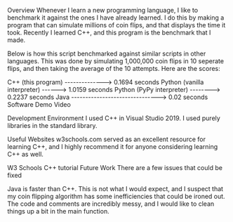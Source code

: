 Overview
Whenever I learn a new programming language, I like to benchmark it against the ones I have already learned. I do this by making a program that can simulate millions of coin flips, and that displays the time it took. Recently I learned C++, and this program is the benchmark that I made.

Below is how this script benchmarked against similar scripts in other languages. This was done by simulating 1,000,000 coin flips in 10 seperate flips, and then taking the average of the 10 attempts. Here are the scores:

C++ (this program) --------------> 0.1694 seconds
Python (vanilla interpreter) ------> 1.0159 seconds
Python (PyPy interpreter) --------> 0.2237 seconds
Java -------------------------------> 0.02 seconds
Software Demo Video

Development Environment
I used C++ in Visual Studio 2019. I used purely libraries in the standard library.

Useful Websites
w3schools.com served as an excellent resource for learning C++, and I highly recommend it for anyone considering learning C++ as well.

W3 Schools C++ tutorial
Future Work
There are a few issues that could be fixed

Java is faster than C++. This is not what I would expect, and I suspect that my coin flipping algorithm has some inefficiencies that could be ironed out.
The code and comments are incredibly messy, and I would like to clean things up a bit in the main function.
